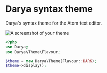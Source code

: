 # Darya syntax theme

Darya's syntax theme for the Atom text editor.

![A screenshot of your theme](https://f.cloud.github.com/assets/69169/2289498/4c3cb0ec-a009-11e3-8dbd-077ee11741e5.gif)

```php
<?php
use Darya;
use Darya\Theme\Flavour;

$theme = new Darya\Theme(Flavour::DARK);
$theme->display();
```
